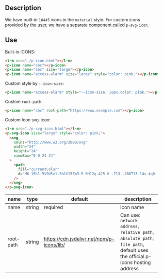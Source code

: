 ## Description

We have built-in `10445` icons in the `material` style. For custom icons provided by the user, we have a separate component called `p-svg-icon`.

## Use

Built-in ICONS:

```html
<l-m src="./p-icon.html"></l-m>
<p-icon name="abc"></p-icon>
<p-icon name="abc" size="large"></p-icon>
<p-icon name="access-alarm" size="large" style="color: pink;"></p-icon>
```

Custom style by `--icon-size`:

```html
<p-icon name="access-alarm" style="--icon-size: 50px;color: pink;"></p-icon>
```

Custom `root-path`:

```html
<p-icon name="abc" root-path="https://www.example.com"></p-icon>
```

Custom Icon svg-icon:

```html
<l-m src="./p-svg-icon.html"></l-m>
<p-svg-icon size="large" style="color: pink;">
  <svg
    xmlns="http://www.w3.org/2000/svg"
    width="24"
    height="24"
    viewBox="0 0 24 24"
  >
    <path
      fill="currentColor"
      d="M6 15h1.5V9H5v1.5h1V15Zm3.5 0H12q.425 0 .713-.288T13 14v-4q0-.425-.288-.713T12 9H9.5q-.425 0-.713.288T8.5 10v4q0 .425.288.713T9.5 15Zm.5-1.5v-3h1.5v3H10Zm4 1.5h1.5v-2.25L17.25 15H19l-2.25-3L19 9h-1.75l-1.75 2.25V9H14v6Zm-9 6q-.825 0-1.413-.588T3 19V5q0-.825.588-1.413T5 3h14q.825 0 1.413.588T21 5v14q0 .825-.588 1.413T19 21H5Z"
    />
  </svg>
</p-svg-icon>
```

| name | type | default | description |
| --- | --- | --- | --- |
| name | string | required | icon name |
| root-path | string | https://cdn.jsdelivr.net/npm/p-icons/lib/ | Can use: `network address`, `relative path`, `absolute path`, `file path`, default uses the official p-icons hosting address |
